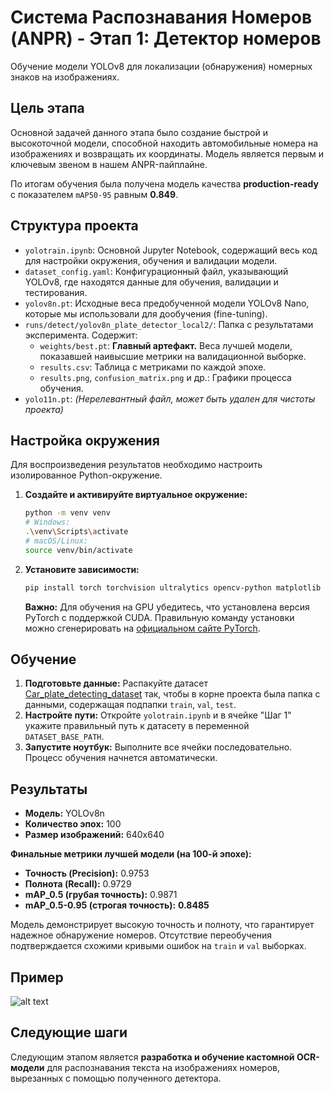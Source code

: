 # Система Распознавания Номеров (ANPR) - Этап 1: Детектор номеров

Обучение модели YOLOv8 для локализации (обнаружения) номерных знаков на изображениях.

## Цель этапа

Основной задачей данного этапа было создание быстрой и высокоточной модели, способной находить автомобильные номера на изображениях и возвращать их координаты. Модель является первым и ключевым звеном в нашем ANPR-пайплайне.

По итогам обучения была получена модель качества **production-ready** с показателем `mAP50-95` равным **0.849**.

## Структура проекта

-   `yolotrain.ipynb`: Основной Jupyter Notebook, содержащий весь код для настройки окружения, обучения и валидации модели.
-   `dataset_config.yaml`: Конфигурационный файл, указывающий YOLOv8, где находятся данные для обучения, валидации и тестирования.
-   `yolov8n.pt`: Исходные веса предобученной модели YOLOv8 Nano, которые мы использовали для дообучения (fine-tuning).
-   `runs/detect/yolov8n_plate_detector_local2/`: Папка с результатами эксперимента. Содержит:
    -   `weights/best.pt`: **Главный артефакт.** Веса лучшей модели, показавшей наивысшие метрики на валидационной выборке.
    -   `results.csv`: Таблица с метриками по каждой эпохе.
    -   `results.png`, `confusion_matrix.png` и др.: Графики процесса обучения.
-   `yolo11n.pt`: *(Нерелевантный файл, может быть удален для чистоты проекта)*

## Настройка окружения

Для воспроизведения результатов необходимо настроить изолированное Python-окружение.

1.  **Создайте и активируйте виртуальное окружение:**
    ```bash
    python -m venv venv
    # Windows:
    .\venv\Scripts\activate
    # macOS/Linux:
    source venv/bin/activate
    ```

2.  **Установите зависимости:**
    ```bash
    pip install torch torchvision ultralytics opencv-python matplotlib jupyter pandas
    ```
    **Важно:** Для обучения на GPU убедитесь, что установлена версия PyTorch с поддержкой CUDA. Правильную команду установки можно сгенерировать на [официальном сайте PyTorch](https://pytorch.org/).

## Обучение

1.  **Подготовьте данные:** Распакуйте датасет [Car_plate_detecting_dataset](https://huggingface.co/datasets/AY000554/Car_plate_detecting_dataset) так, чтобы в корне проекта была папка с данными, содержащая подпапки `train`, `val`, `test`.
2.  **Настройте пути:** Откройте `yolotrain.ipynb` и в ячейке "Шаг 1" укажите правильный путь к датасету в переменной `DATASET_BASE_PATH`.
3.  **Запустите ноутбук:** Выполните все ячейки последовательно. Процесс обучения начнется автоматически.

## Результаты

-   **Модель:** YOLOv8n
-   **Количество эпох:** 100
-   **Размер изображений:** 640x640

**Финальные метрики лучшей модели (на 100-й эпохе):**

-   **Точность (Precision):** 0.9753
-   **Полнота (Recall):** 0.9729
-   **mAP_0.5 (грубая точность):** 0.9871
-   **mAP_0.5-0.95 (строгая точность):** **0.8485**

Модель демонстрирует высокую точность и полноту, что гарантирует надежное обнаружение номеров. Отсутствие переобучения подтверждается схожими кривыми ошибок на `train` и `val` выборках.

## Пример

![alt text](output.jpeg)

## Следующие шаги

Следующим этапом является **разработка и обучение кастомной OCR-модели** для распознавания текста на изображениях номеров, вырезанных с помощью полученного детектора.